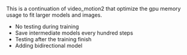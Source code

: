 This is a continuation of video_motion2 that optimize the gpu memory usage to fit larger models and images.

- No testing during training
- Save intermediate models every hundred steps
- Testing after the training finish
- Adding bidirectional model
